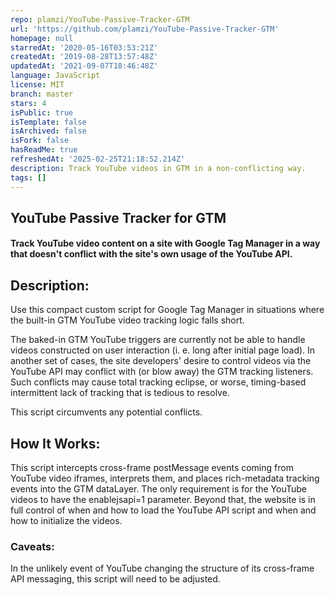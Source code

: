 ```yaml
---
repo: plamzi/YouTube-Passive-Tracker-GTM
url: 'https://github.com/plamzi/YouTube-Passive-Tracker-GTM'
homepage: null
starredAt: '2020-05-16T03:53:21Z'
createdAt: '2019-08-28T13:57:48Z'
updatedAt: '2021-09-07T18:46:48Z'
language: JavaScript
license: MIT
branch: master
stars: 4
isPublic: true
isTemplate: false
isArchived: false
isFork: false
hasReadMe: true
refreshedAt: '2025-02-25T21:18:52.214Z'
description: Track YouTube videos in GTM in a non-conflicting way.
tags: []
---
```


<h2>YouTube Passive Tracker for GTM</h2>
<h4>Track YouTube video content on a site with Google Tag Manager in a way that doesn't conflict with the site's own usage of the YouTube API.</h4>

<h2>Description:</h2>

Use this compact custom script for Google Tag Manager in situations where the built-in GTM YouTube video tracking logic falls short.

The baked-in GTM YouTube triggers are currently not be able to handle videos constructed on user interaction (i. e. long after initial page load). In another set of cases, the site developers' desire to control videos via the YouTube API may conflict with (or blow away) the GTM tracking listeners. Such conflicts may cause total tracking eclipse, or worse, timing-based intermittent lack of tracking that is tedious to resolve.

This script circumvents any potential conflicts.

<h2>How It Works:</h2>

This script intercepts cross-frame postMessage events coming from YouTube video iframes, interprets them, and places rich-metadata tracking events into the GTM dataLayer. The only requirement is for the YouTube videos to have the enablejsapi=1 parameter. Beyond that, the website is in full control of when and how to load the YouTube API script and when and how to initialize the videos.

<h3>Caveats:</h3>

In the unlikely event of YouTube changing the structure of its cross-frame API messaging, this script will need to be adjusted.
